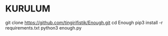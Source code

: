 # KURULUM
git clone https://github.com/tingirifistik/Enough.git cd Enough pip3 install -r requirements.txt python3 enough.py
